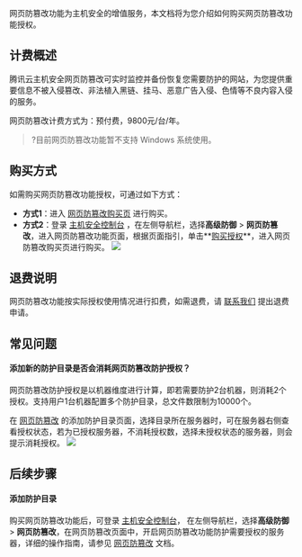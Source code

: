 网页防篡改功能为主机安全的增值服务，本文档将为您介绍如何购买网页防篡改功能授权。

## 计费概述
腾讯云主机安全网页防篡改可实时监控并备份恢复您需要防护的网站，为您提供重要信息不被入侵篡改、非法植入黑链、挂马、恶意广告入侵、色情等不良内容入侵的服务。

网页防篡改计费方式为：预付费，9800元/台/年。
>?目前网页防篡改功能暂不支持 Windows 系统使用。

## 购买方式
如需购买网页防篡改功能授权，可通过如下方式：
- **方式1**：进入 [网页防篡改购买页](https://buy.cloud.tencent.com/yunjing?mode=webdefend)  进行购买。
- **方式2**：登录 [主机安全控制台](https://console.cloud.tencent.com/cwp) ，在左侧导航栏，选择**高级防御** > **网页防篡改**，进入网页防篡改功能页面，根据页面指引，单击**[购买授权](https://buy.cloud.tencent.com/yunjing?mode=webdefend)**，进入网页防篡改购买页进行购买。
![](https://main.qcloudimg.com/raw/28f79243ccb9afa5c5340062477237c8.png)


## 退费说明
网页防篡改功能按实际授权使用情况进行扣费，如需退费，请 [联系我们](https://cloud.tencent.com/act/event/connect-service) 提出退费申请。




## 常见问题
#### 添加新的防护目录是否会消耗网页防篡改防护授权？
网页防篡改防护授权是以机器维度进行计算，即若需要防护2台机器，则消耗2个授权。支持用户1台机器配置多个防护目录，总文件数限制为10000个。

在 [网页防篡改](https://console.cloud.tencent.com/cwp/defend/webpage) 的添加防护目录页面，选择目录所在服务器时，可在服务器右侧查看授权状态，若为已授权服务器，不消耗授权数，选择未授权状态的服务器，则会提示消耗授权。
![](https://main.qcloudimg.com/raw/643b406c1ba1e64ddec0ec073c144871.png)


## 后续步骤
#### 添加防护目录
购买网页防篡改功能后，可登录 [主机安全控制台](https://console.cloud.tencent.com/cwp)， 在左侧导航栏，选择**高级防御** > **网页防篡改**，在网页防篡改页面中，开启网页防篡改功能防护需要授权的服务器，详细的操作指南，请参见 [网页防篡改](https://cloud.tencent.com/document/product/296/50964) 文档。
